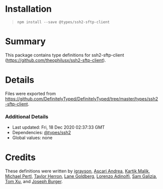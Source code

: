 # Installation
> `npm install --save @types/ssh2-sftp-client`

# Summary
This package contains type definitions for ssh2-sftp-client (https://github.com/theophilusx/ssh2-sftp-client).

# Details
Files were exported from https://github.com/DefinitelyTyped/DefinitelyTyped/tree/master/types/ssh2-sftp-client.

### Additional Details
 * Last updated: Fri, 18 Dec 2020 02:37:33 GMT
 * Dependencies: [@types/ssh2](https://npmjs.com/package/@types/ssh2)
 * Global values: none

# Credits
These definitions were written by [igrayson](https://github.com/igrayson), [Ascari Andrea](https://github.com/ascariandrea), [Kartik Malik](https://github.com/kartik2406), [Michael Pertl](https://github.com/viamuli), [Taylor Herron](https://github.com/gbhmt), [Lane Goldberg](https://github.com/builtbylane), [Lorenzo Adinolfi](https://github.com/loru88), [Sam Galizia](https://github.com/sgalizia), [Tom Xu](https://github.com/hengkx), and [Joseph Burger](https://github.com/candyapplecorn).
